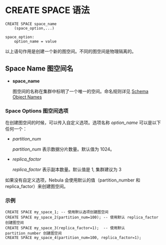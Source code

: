 # CREATE SPACE 语法

```
CREATE SPACE space_name
    (space_option,...)

space_option:
    option_name = value
```

以上语句作用是创建一个新的图空间。不同的图空间是物理隔离的。 

## Space Name 图空间名

* **space_name**

    图空间的名称在集群中标明了一个唯一的空间。命名规则详见 [Schema Object Names](../../language-structure/schema-object-names.md)

### Space Options 图空间选项

在创建图空间的时候，可以传入自定义选项。选项名称 _option_name_ 可以是以下任何一个：
* _partition_num_

    _partition_num_ 表示数据分片数量。默认值为 1024。

* _replica_factor_

    _replica_factor_ 表示副本数量。默认值是 1, 集群建议为 3

如果没有自定义选项，Nebula 会使用默认的值（partition_number 和 replica_factor）来创建图空间。

### 示例

```
CREATE SPACE my_space_1; -- 使用默认选项创建图空间
CREATE SPACE my_space_2(partition_num=100); -- 使用默认 replica_factor 创建图空间
CREATE SPACE my_space_3(replica_factor=1);  -- 使用默认 partition_number 创建图空间
CREATE SPACE my_space_4(partition_num=100, replica_factor=1);
```


